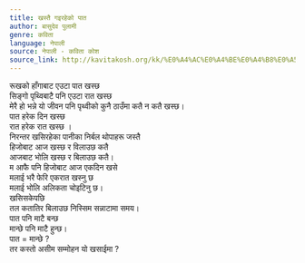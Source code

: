 ```yaml
---
title: खस्तै गइरहेको पात
author: बासुदेव पुलामी
genre: कविता
language: नेपाली
source: नेपाली - कविता कोश
source_link: http://kavitakosh.org/kk/%E0%A4%AC%E0%A4%BE%E0%A4%B8%E0%A5%81%E0%A4%A6%E0%A5%87%E0%A4%B5_%E0%A4%AA%E0%A5%81%E0%A4%B2%E0%A4%BE%E0%A4%AE%E0%A5%80
---
```


रूखको हाँगाबाट एउटा पात खस्छ  
सिङ्गो पृथ्विबाटै पनि एउटा रात खस्छ  
मेरै हो भन्ने यो जीवन पनि पृथ्वीको कुनै ठाउँमा कतै न कतै खस्छ।  
पात हरेक दिन खस्छ  
रात हरेक रात खस्छ ।  
निरन्तर खसिरहेका पानीका निर्बल थोपाहरू जस्तै  
हिजोबाट आज खस्छ र विलाउछ कतै  
आजबाट भोलि खस्छ र बिलाउछ कतै।  
म आफै पनि हिजोबाट आज एकदिन खसे  
मलाई भरै फेरि एकरात खस्नु छ  
मलाई भोलि अलिकता चोइटिनु छ।  
खसिसकेपछि  
तल कतातिर बिलाउछ निस्सिम सन्नाटामा समय।  
पात पनि माटै बन्छ  
मान्छे पनि माटै हुन्छ।  
पात = मान्छे ?  
तर कस्तो असीम सम्मोहन यो खसाईमा ?
